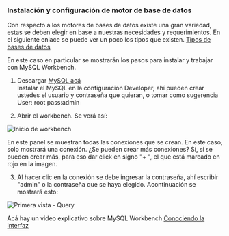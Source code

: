 ### Instalación y configuración de motor de base de datos		
		
Con respecto a los motores de bases de datos existe una gran variedad, estas se deben elegir en base a nuestras necesidades y requerimientos. En el siguiente enlace se puede ver un poco los tipos que existen. 
[Tipos de bases de datos](https://blog.pandorafms.org/es/tipos-de-bases-de-datos-y-las-mejores-bases-de-datos-del-2016/)

En este caso en particular se mostrarán los pasos para instalar y trabajar con MySQL Workbench. 

1. Descargar [MySQL acá](http://dev.mysql.com/get/Downloads/MySQLInstaller/mysql-installer-community-5.7.11.0.msi)		
Instalar el MySQL en la configuracion Developer, ahí pueden crear ustedes el usuario y contraseña que quieran, o tomar como             sugerencia User: root pass:admin	

2. Abrir el workbench. Se verá así: 

![Inicio de workbench](http://enriqueincioch.azurewebsites.net/wp-content/uploads/2015/05/MySQLAzure04.png)

En este panel se muestran todas las conexiones que se crean. En este caso, solo mostrará una conexión.
¿Se pueden crear más conexiones? Sí, sí se pueden crear más, para eso dar click en signo "+ ", el que está marcado en rojo en la imagen.

3. Al hacer clic en la conexión se debe ingresar la contraseña, ahí escribir "admin" o la  contraseña que se haya elegido. Acontinuación se mostrará esto:

![Primera vista - Query](http://wb.fabforce.eu/wp-content/uploads/Screen-Shot-2013-06-14-at-6.58.22-PM-800x515.png)

Acá hay un video explicativo sobre MySQL Workbench [Conociendo la interfaz](https://www.youtube.com/watch?v=fU2skZPgV4g)
